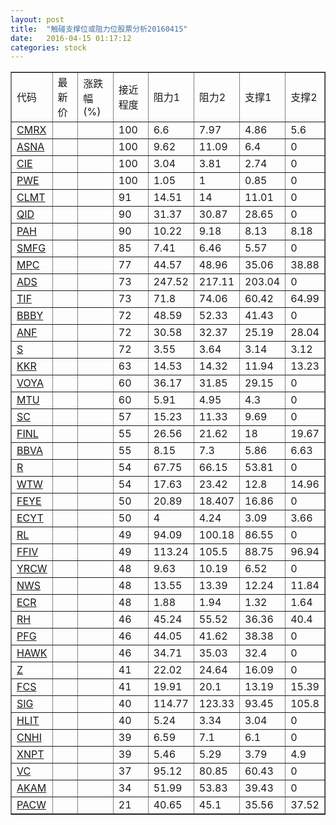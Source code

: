 ```yaml
---
layout: post
title:  "触碰支撑位或阻力位股票分析20160415"
date:   2016-04-15 01:17:12
categories: stock
---
```

<script type="text/javascript">
var stockList = []
stockList.push('gb_cmrx');
stockList.push('gb_asna');
stockList.push('gb_cie');
stockList.push('gb_pwe');
stockList.push('gb_clmt');
stockList.push('gb_qid');
stockList.push('gb_pah');
stockList.push('gb_smfg');
stockList.push('gb_mpc');
stockList.push('gb_ads');
stockList.push('gb_tif');
stockList.push('gb_bbby');
stockList.push('gb_anf');
stockList.push('gb_s');
stockList.push('gb_kkr');
stockList.push('gb_voya');
stockList.push('gb_mtu');
stockList.push('gb_sc');
stockList.push('gb_finl');
stockList.push('gb_bbva');
stockList.push('gb_r');
stockList.push('gb_wtw');
stockList.push('gb_feye');
stockList.push('gb_ecyt');
stockList.push('gb_rl');
stockList.push('gb_ffiv');
stockList.push('gb_yrcw');
stockList.push('gb_nws');
stockList.push('gb_ecr');
stockList.push('gb_rh');
stockList.push('gb_pfg');
stockList.push('gb_hawk');
stockList.push('gb_z');
stockList.push('gb_fcs');
stockList.push('gb_sig');
stockList.push('gb_hlit');
stockList.push('gb_cnhi');
stockList.push('gb_xnpt');
stockList.push('gb_vc');
stockList.push('gb_akam');
stockList.push('gb_pacw');
</script>
<table border="1">
 <tr>
 <td>代码</td>
 <td>最新价</td>
 <td>涨跌幅(%)</td>
 <td>接近程度</td>
 <td>阻力1</td>
 <td>阻力2</td>
 <td>支撑1</td>
 <td>支撑2</td>
</tr>
  <tr id="cmrx" class="green">
  <td><a href="http://stock.finance.sina.com.cn/usstock/quotes/CMRX.html" target="_blank">CMRX</a></td><td></td><td></td><td>100</td><td>6.6</td><td>7.97</td><td>4.86</td><td>5.6</td></tr>
  <tr id="asna" class="red">
  <td><a href="http://stock.finance.sina.com.cn/usstock/quotes/ASNA.html" target="_blank">ASNA</a></td><td></td><td></td><td>100</td><td>9.62</td><td>11.09</td><td>6.4</td><td>0</td></tr>
  <tr id="cie" class="red">
  <td><a href="http://stock.finance.sina.com.cn/usstock/quotes/CIE.html" target="_blank">CIE</a></td><td></td><td></td><td>100</td><td>3.04</td><td>3.81</td><td>2.74</td><td>0</td></tr>
  <tr id="pwe" class="red">
  <td><a href="http://stock.finance.sina.com.cn/usstock/quotes/PWE.html" target="_blank">PWE</a></td><td></td><td></td><td>100</td><td>1.05</td><td>1</td><td>0.85</td><td>0</td></tr>
  <tr id="clmt" class="green">
  <td><a href="http://stock.finance.sina.com.cn/usstock/quotes/CLMT.html" target="_blank">CLMT</a></td><td></td><td></td><td>91</td><td>14.51</td><td>14</td><td>11.01</td><td>0</td></tr>
  <tr id="qid" class="green">
  <td><a href="http://stock.finance.sina.com.cn/usstock/quotes/QID.html" target="_blank">QID</a></td><td></td><td></td><td>90</td><td>31.37</td><td>30.87</td><td>28.65</td><td>0</td></tr>
  <tr id="pah" class="red">
  <td><a href="http://stock.finance.sina.com.cn/usstock/quotes/PAH.html" target="_blank">PAH</a></td><td></td><td></td><td>90</td><td>10.22</td><td>9.18</td><td>8.13</td><td>8.18</td></tr>
  <tr id="smfg" class="red">
  <td><a href="http://stock.finance.sina.com.cn/usstock/quotes/SMFG.html" target="_blank">SMFG</a></td><td></td><td></td><td>85</td><td>7.41</td><td>6.46</td><td>5.57</td><td>0</td></tr>
  <tr id="mpc" class="green">
  <td><a href="http://stock.finance.sina.com.cn/usstock/quotes/MPC.html" target="_blank">MPC</a></td><td></td><td></td><td>77</td><td>44.57</td><td>48.96</td><td>35.06</td><td>38.88</td></tr>
  <tr id="ads" class="red">
  <td><a href="http://stock.finance.sina.com.cn/usstock/quotes/ADS.html" target="_blank">ADS</a></td><td></td><td></td><td>73</td><td>247.52</td><td>217.11</td><td>203.04</td><td>0</td></tr>
  <tr id="tif" class="red">
  <td><a href="http://stock.finance.sina.com.cn/usstock/quotes/TIF.html" target="_blank">TIF</a></td><td></td><td></td><td>73</td><td>71.8</td><td>74.06</td><td>60.42</td><td>64.99</td></tr>
  <tr id="bbby" class="red">
  <td><a href="http://stock.finance.sina.com.cn/usstock/quotes/BBBY.html" target="_blank">BBBY</a></td><td></td><td></td><td>72</td><td>48.59</td><td>52.33</td><td>41.43</td><td>0</td></tr>
  <tr id="anf" class="green">
  <td><a href="http://stock.finance.sina.com.cn/usstock/quotes/ANF.html" target="_blank">ANF</a></td><td></td><td></td><td>72</td><td>30.58</td><td>32.37</td><td>25.19</td><td>28.04</td></tr>
  <tr id="s" class="red">
  <td><a href="http://stock.finance.sina.com.cn/usstock/quotes/S.html" target="_blank">S</a></td><td></td><td></td><td>72</td><td>3.55</td><td>3.64</td><td>3.14</td><td>3.12</td></tr>
  <tr id="kkr" class="green">
  <td><a href="http://stock.finance.sina.com.cn/usstock/quotes/KKR.html" target="_blank">KKR</a></td><td></td><td></td><td>63</td><td>14.53</td><td>14.32</td><td>11.94</td><td>13.23</td></tr>
  <tr id="voya" class="red">
  <td><a href="http://stock.finance.sina.com.cn/usstock/quotes/VOYA.html" target="_blank">VOYA</a></td><td></td><td></td><td>60</td><td>36.17</td><td>31.85</td><td>29.15</td><td>0</td></tr>
  <tr id="mtu" class="red">
  <td><a href="http://stock.finance.sina.com.cn/usstock/quotes/MTU.html" target="_blank">MTU</a></td><td></td><td></td><td>60</td><td>5.91</td><td>4.95</td><td>4.3</td><td>0</td></tr>
  <tr id="sc" class="green">
  <td><a href="http://stock.finance.sina.com.cn/usstock/quotes/SC.html" target="_blank">SC</a></td><td></td><td></td><td>57</td><td>15.23</td><td>11.33</td><td>9.69</td><td>0</td></tr>
  <tr id="finl" class="green">
  <td><a href="http://stock.finance.sina.com.cn/usstock/quotes/FINL.html" target="_blank">FINL</a></td><td></td><td></td><td>55</td><td>26.56</td><td>21.62</td><td>18</td><td>19.67</td></tr>
  <tr id="bbva" class="green">
  <td><a href="http://stock.finance.sina.com.cn/usstock/quotes/BBVA.html" target="_blank">BBVA</a></td><td></td><td></td><td>55</td><td>8.15</td><td>7.3</td><td>5.86</td><td>6.63</td></tr>
  <tr id="r" class="red">
  <td><a href="http://stock.finance.sina.com.cn/usstock/quotes/R.html" target="_blank">R</a></td><td></td><td></td><td>54</td><td>67.75</td><td>66.15</td><td>53.81</td><td>0</td></tr>
  <tr id="wtw" class="green">
  <td><a href="http://stock.finance.sina.com.cn/usstock/quotes/WTW.html" target="_blank">WTW</a></td><td></td><td></td><td>54</td><td>17.63</td><td>23.42</td><td>12.8</td><td>14.96</td></tr>
  <tr id="feye" class="red">
  <td><a href="http://stock.finance.sina.com.cn/usstock/quotes/FEYE.html" target="_blank">FEYE</a></td><td></td><td></td><td>50</td><td>20.89</td><td>18.407</td><td>16.86</td><td>0</td></tr>
  <tr id="ecyt" class="red">
  <td><a href="http://stock.finance.sina.com.cn/usstock/quotes/ECYT.html" target="_blank">ECYT</a></td><td></td><td></td><td>50</td><td>4</td><td>4.24</td><td>3.09</td><td>3.66</td></tr>
  <tr id="rl" class="red">
  <td><a href="http://stock.finance.sina.com.cn/usstock/quotes/RL.html" target="_blank">RL</a></td><td></td><td></td><td>49</td><td>94.09</td><td>100.18</td><td>86.55</td><td>0</td></tr>
  <tr id="ffiv" class="green">
  <td><a href="http://stock.finance.sina.com.cn/usstock/quotes/FFIV.html" target="_blank">FFIV</a></td><td></td><td></td><td>49</td><td>113.24</td><td>105.5</td><td>88.75</td><td>96.94</td></tr>
  <tr id="yrcw" class="red">
  <td><a href="http://stock.finance.sina.com.cn/usstock/quotes/YRCW.html" target="_blank">YRCW</a></td><td></td><td></td><td>48</td><td>9.63</td><td>10.19</td><td>6.52</td><td>0</td></tr>
  <tr id="nws" class="red">
  <td><a href="http://stock.finance.sina.com.cn/usstock/quotes/NWS.html" target="_blank">NWS</a></td><td></td><td></td><td>48</td><td>13.55</td><td>13.39</td><td>12.24</td><td>11.84</td></tr>
  <tr id="ecr" class="red">
  <td><a href="http://stock.finance.sina.com.cn/usstock/quotes/ECR.html" target="_blank">ECR</a></td><td></td><td></td><td>48</td><td>1.88</td><td>1.94</td><td>1.32</td><td>1.64</td></tr>
  <tr id="rh" class="red">
  <td><a href="http://stock.finance.sina.com.cn/usstock/quotes/RH.html" target="_blank">RH</a></td><td></td><td></td><td>46</td><td>45.24</td><td>55.52</td><td>36.36</td><td>40.4</td></tr>
  <tr id="pfg" class="red">
  <td><a href="http://stock.finance.sina.com.cn/usstock/quotes/PFG.html" target="_blank">PFG</a></td><td></td><td></td><td>46</td><td>44.05</td><td>41.62</td><td>38.38</td><td>0</td></tr>
  <tr id="hawk" class="red">
  <td><a href="http://stock.finance.sina.com.cn/usstock/quotes/HAWK.html" target="_blank">HAWK</a></td><td></td><td></td><td>46</td><td>34.71</td><td>35.03</td><td>32.4</td><td>0</td></tr>
  <tr id="z" class="red">
  <td><a href="http://stock.finance.sina.com.cn/usstock/quotes/Z.html" target="_blank">Z</a></td><td></td><td></td><td>41</td><td>22.02</td><td>24.64</td><td>16.09</td><td>0</td></tr>
  <tr id="fcs" class="green">
  <td><a href="http://stock.finance.sina.com.cn/usstock/quotes/FCS.html" target="_blank">FCS</a></td><td></td><td></td><td>41</td><td>19.91</td><td>20.1</td><td>13.19</td><td>15.39</td></tr>
  <tr id="sig" class="red">
  <td><a href="http://stock.finance.sina.com.cn/usstock/quotes/SIG.html" target="_blank">SIG</a></td><td></td><td></td><td>40</td><td>114.77</td><td>123.33</td><td>93.45</td><td>105.8</td></tr>
  <tr id="hlit" class="red">
  <td><a href="http://stock.finance.sina.com.cn/usstock/quotes/HLIT.html" target="_blank">HLIT</a></td><td></td><td></td><td>40</td><td>5.24</td><td>3.34</td><td>3.04</td><td>0</td></tr>
  <tr id="cnhi" class="red">
  <td><a href="http://stock.finance.sina.com.cn/usstock/quotes/CNHI.html" target="_blank">CNHI</a></td><td></td><td></td><td>39</td><td>6.59</td><td>7.1</td><td>6.1</td><td>0</td></tr>
  <tr id="xnpt" class="green">
  <td><a href="http://stock.finance.sina.com.cn/usstock/quotes/XNPT.html" target="_blank">XNPT</a></td><td></td><td></td><td>39</td><td>5.46</td><td>5.29</td><td>3.79</td><td>4.9</td></tr>
  <tr id="vc" class="red">
  <td><a href="http://stock.finance.sina.com.cn/usstock/quotes/VC.html" target="_blank">VC</a></td><td></td><td></td><td>37</td><td>95.12</td><td>80.85</td><td>60.43</td><td>0</td></tr>
  <tr id="akam" class="red">
  <td><a href="http://stock.finance.sina.com.cn/usstock/quotes/AKAM.html" target="_blank">AKAM</a></td><td></td><td></td><td>34</td><td>51.99</td><td>53.83</td><td>39.43</td><td>0</td></tr>
  <tr id="pacw" class="green">
  <td><a href="http://stock.finance.sina.com.cn/usstock/quotes/PACW.html" target="_blank">PACW</a></td><td></td><td></td><td>21</td><td>40.65</td><td>45.1</td><td>35.56</td><td>37.52</td></tr>
</table>
